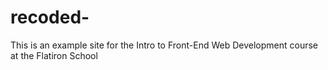 # recoded-
This is an example site for the Intro to Front-End Web Development course at the Flatiron School
